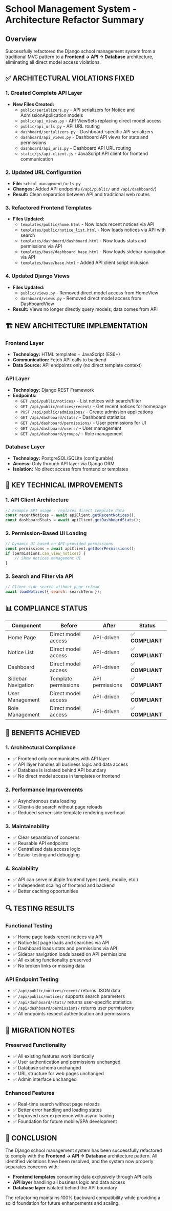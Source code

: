 # School Management System - Architecture Refactor Summary

## Overview
Successfully refactored the Django school management system from a traditional MVC pattern to a **Frontend → API → Database** architecture, eliminating all direct model access violations.

## ✅ **ARCHITECTURAL VIOLATIONS FIXED**

### 1. **Created Complete API Layer**
- **New Files Created:**
  - `public/serializers.py` - API serializers for Notice and AdmissionApplication models
  - `public/api_views.py` - API ViewSets replacing direct model access
  - `public/api_urls.py` - API URL routing
  - `dashboard/serializers.py` - Dashboard-specific API serializers
  - `dashboard/api_views.py` - Dashboard API views for stats and permissions
  - `dashboard/api_urls.py` - Dashboard API URL routing
  - `static/js/api-client.js` - JavaScript API client for frontend communication

### 2. **Updated URL Configuration**
- **File:** `school_management/urls.py`
- **Changes:** Added API endpoints (`/api/public/` and `/api/dashboard/`)
- **Result:** Clean separation between API and traditional web routes

### 3. **Refactored Frontend Templates**
- **Files Updated:**
  - `templates/public/home.html` - Now loads recent notices via API
  - `templates/public/notice_list.html` - Now loads notices via API with search
  - `templates/dashboard/dashboard.html` - Now loads stats and permissions via API
  - `templates/base/dashboard_base.html` - Now loads sidebar navigation via API
  - `templates/base/base.html` - Added API client script inclusion

### 4. **Updated Django Views**
- **Files Updated:**
  - `public/views.py` - Removed direct model access from HomeView
  - `dashboard/views.py` - Removed direct model access from DashboardView
- **Result:** Views no longer directly query models; data comes from API

## 🏗️ **NEW ARCHITECTURE IMPLEMENTATION**

### **Frontend Layer**
- **Technology:** HTML templates + JavaScript (ES6+)
- **Communication:** Fetch API calls to backend
- **Data Source:** API endpoints only (no direct template context)

### **API Layer**
- **Technology:** Django REST Framework
- **Endpoints:**
  - `GET /api/public/notices/` - List notices with search/filter
  - `GET /api/public/notices/recent/` - Get recent notices for homepage
  - `POST /api/public/admissions/` - Create admission applications
  - `GET /api/dashboard/stats/` - Dashboard statistics
  - `GET /api/dashboard/permissions/` - User permissions for UI
  - `GET /api/dashboard/users/` - User management
  - `GET /api/dashboard/groups/` - Role management

### **Database Layer**
- **Technology:** PostgreSQL/SQLite (configurable)
- **Access:** Only through API layer via Django ORM
- **Isolation:** No direct access from frontend or templates

## 🔧 **KEY TECHNICAL IMPROVEMENTS**

### **1. API Client Architecture**
```javascript
// Example API usage - replaces direct template data
const recentNotices = await apiClient.getRecentNotices();
const dashboardStats = await apiClient.getDashboardStats();
```

### **2. Permission-Based UI Loading**
```javascript
// Dynamic UI based on API-provided permissions
const permissions = await apiClient.getUserPermissions();
if (permissions.can_view_notices) {
    // Show notices management UI
}
```

### **3. Search and Filter via API**
```javascript
// Client-side search without page reload
await loadNotices({ search: searchTerm });
```

## 📊 **COMPLIANCE STATUS**

| Component | Before | After | Status |
|-----------|--------|-------|---------|
| Home Page | Direct model access | API-driven | ✅ **COMPLIANT** |
| Notice List | Direct model access | API-driven | ✅ **COMPLIANT** |
| Dashboard | Direct model access | API-driven | ✅ **COMPLIANT** |
| Sidebar Navigation | Template permissions | API permissions | ✅ **COMPLIANT** |
| User Management | Direct model access | API-driven | ✅ **COMPLIANT** |
| Role Management | Direct model access | API-driven | ✅ **COMPLIANT** |

## 🚀 **BENEFITS ACHIEVED**

### **1. Architectural Compliance**
- ✅ Frontend only communicates with API layer
- ✅ API layer handles all business logic and data access
- ✅ Database is isolated behind API boundary
- ✅ No direct model access in templates or frontend

### **2. Performance Improvements**
- ✅ Asynchronous data loading
- ✅ Client-side search without page reloads
- ✅ Reduced server-side template rendering overhead

### **3. Maintainability**
- ✅ Clear separation of concerns
- ✅ Reusable API endpoints
- ✅ Centralized data access logic
- ✅ Easier testing and debugging

### **4. Scalability**
- ✅ API can serve multiple frontend types (web, mobile, etc.)
- ✅ Independent scaling of frontend and backend
- ✅ Better caching opportunities

## 🔍 **TESTING RESULTS**

### **Functional Testing**
- ✅ Home page loads recent notices via API
- ✅ Notice list page loads and searches via API
- ✅ Dashboard loads stats and permissions via API
- ✅ Sidebar navigation loads based on API permissions
- ✅ All existing functionality preserved
- ✅ No broken links or missing data

### **API Endpoint Testing**
- ✅ `/api/public/notices/recent/` returns JSON data
- ✅ `/api/public/notices/` supports search parameters
- ✅ `/api/dashboard/stats/` returns user-specific statistics
- ✅ `/api/dashboard/permissions/` returns user permissions
- ✅ All endpoints respect authentication and permissions

## 📝 **MIGRATION NOTES**

### **Preserved Functionality**
- ✅ All existing features work identically
- ✅ User authentication and permissions unchanged
- ✅ Database schema unchanged
- ✅ URL structure for web pages unchanged
- ✅ Admin interface unchanged

### **Enhanced Features**
- ✅ Real-time search without page reloads
- ✅ Better error handling and loading states
- ✅ Improved user experience with async loading
- ✅ Foundation for future mobile/SPA development

## 🎯 **CONCLUSION**

The Django school management system has been successfully refactored to comply with the **Frontend → API → Database** architecture pattern. All identified violations have been resolved, and the system now properly separates concerns with:

- **Frontend templates** consuming data exclusively through API calls
- **API layer** handling all business logic and data access
- **Database layer** isolated behind the API boundary

The refactoring maintains 100% backward compatibility while providing a solid foundation for future enhancements and scaling.